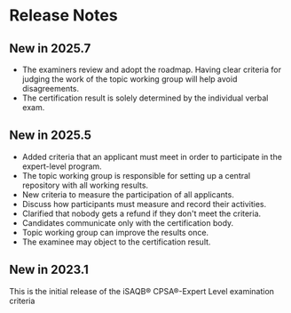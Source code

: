 # Release Notes

## New in 2025.7
* The examiners review and adopt the roadmap. Having clear criteria for judging the work of the topic working group will help avoid disagreements.
* The certification result is solely determined by the individual verbal exam.


## New in 2025.5
* Added criteria that an applicant must meet in order to participate in the expert-level program.
* The topic working group is responsible for setting up a central repository with all working results.
* New criteria to measure the participation of all applicants.
* Discuss how participants must measure and record their activities.
* Clarified that nobody gets a refund if they don't meet the criteria.
* Candidates communicate only with the certification body.
* Topic working group can improve the results once.
* The examinee may object to the certification result.

## New in 2023.1
This is the initial release of the iSAQB® CPSA®-Expert Level examination criteria